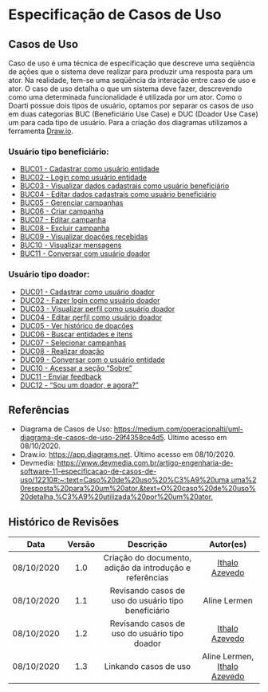 # Especificação de Casos de Uso  

## Casos de Uso
Caso de uso é uma técnica de especificação que descreve uma seqüência de ações que o sistema deve realizar para produzir uma resposta para um ator. Na realidade, tem-se uma seqüência da interação entre caso de uso e ator. O caso de uso detalha o que um sistema deve fazer, descrevendo como uma determinada funcionalidade é utilizada por um ator. Como o Doarti possue dois tipos de usuário, optamos por separar os casos de uso em duas categorias BUC (Beneficiário Use Case) e DUC (Doador Use Case) um para cada tipo de usuário. Para a criação dos diagramas utilizamos a ferramenta [Draw.io](app.diagrams.net).

### Usuário tipo beneficiário:
- [BUC01 - Cadastrar como usuário entidade](casos/BUC01.md)
- [BUC02 - Login como usuário entidade](casos/BUC02.md)
- [BUC03 - Visualizar dados cadastrais como usuário beneficiário](artefatos/modelagem/diagramasDeCasoDeUso/casos/BUC03.md)
- [BUC04 - Editar dados cadastrais como usuário beneficiário](artefatos/modelagem/diagramasDeCasoDeUso/casos/BUC04.md)
- [BUC05 - Gerenciar campanhas](artefatos/modelagem/diagramasDeCasoDeUso/casos/BUC05.md)
- [BUC06 - Criar campanha](artefatos/modelagem/diagramasDeCasoDeUso/casos/BUC06.md)
- [BUC07 - Editar campanha](artefatos/modelagem/diagramasDeCasoDeUso/casos/BUC07.md)
- [BUC08 - Excluir campanha](artefatos/modelagem/diagramasDeCasoDeUso/casos/BUC08.md)
- [BUC09 - Visualizar doações recebidas](artefatos/modelagem/diagramasDeCasoDeUso/casos/BUC09.md)
- [BUC10 - Visualizar mensagens](artefatos/modelagem/diagramasDeCasoDeUso/casos/BUC10.md)
- [BUC11 - Conversar com usuário doador](artefatos/modelagem/diagramasDeCasoDeUso/casos/BUC11.md)

### Usuário tipo doador:
- [DUC01 - Cadastrar como usuário doador](artefatos/modelagem/diagramasDeCasoDeUso/casos/DUC01.md)
- [DUC02 - Fazer login como usuário doador](artefatos/modelagem/diagramasDeCasoDeUso/casos/DUC02.md)
- [DUC03 - Visualizar perfil como usuário doador](artefatos/modelagem/diagramasDeCasoDeUso/casos/DUC03.md)
- [DUC04 - Editar perfil como usuário doador](artefatos/modelagem/diagramasDeCasoDeUso/casos/DUC04.md)
- [DUC05 - Ver histórico de doações](artefatos/modelagem/diagramasDeCasoDeUso/casos/DUC05.md)
- [DUC06 - Buscar entidades e itens](artefatos/modelagem/diagramasDeCasoDeUso/casos/DUC06.md)
- [DUC07 - Selecionar campanhas](artefatos/modelagem/diagramasDeCasoDeUso/casos/DUC07.md)
- [DUC08 - Realizar doação](artefatos/modelagem/diagramasDeCasoDeUso/casos/DUC08.md)
- [DUC09 - Conversar com o usuário entidade](artefatos/modelagem/diagramasDeCasoDeUso/casos/DUC09.md)
- [DUC10 - Acessar a seção “Sobre”](artefatos/modelagem/diagramasDeCasoDeUso/casos/DUC10.md)
- [DUC11 - Enviar feedback](artefatos/modelagem/diagramasDeCasoDeUso/casos/DUC11.md)
- [DUC12 - “Sou um doador, e agora?”](artefatos/modelagem/diagramasDeCasoDeUso/casos/DUC12.md)


## Referências
* Diagrama de Casos de Uso: <https://medium.com/operacionalti/uml-diagrama-de-casos-de-uso-29f4358ce4d5>. Último acesso  em 08/10/2020.
* Draw.io: <https://app.diagrams.net>. Último acesso em 08/10/2020.
* Devmedia: <https://www.devmedia.com.br/artigo-engenharia-de-software-11-especificacao-de-casos-de-uso/12210#:~:text=Caso%20de%20uso%20%C3%A9%20uma,uma%20resposta%20para%20um%20ator.&text=O%20caso%20de%20uso%20detalha,%C3%A9%20utilizada%20por%20um%20ator.>
## Histórico de Revisões

|    Data    | Versão |                        Descrição                         |                            Autor(es)                             |
| :--------: | :----: | :------------------------------------------------------: | :--------------------------------------------------------------: |
| 08/10/2020 |  1.0   | Criação do documento, adição da introdução e referências |        [Ithalo Azevedo](https://github.com/ithaloazevedo)        |
| 08/10/2020 |  1.1   |   Revisando casos de uso do usuário tipo beneficiário    |                           Aline Lermen                           |
| 08/10/2020 |  1.2   |      Revisando casos de uso do usuário tipo doador       |        [Ithalo Azevedo](https://github.com/ithaloazevedo)        |
| 08/10/2020 |  1.3   |                  Linkando casos de uso                   | Aline Lermen, [Ithalo Azevedo](https://github.com/ithaloazevedo) |
